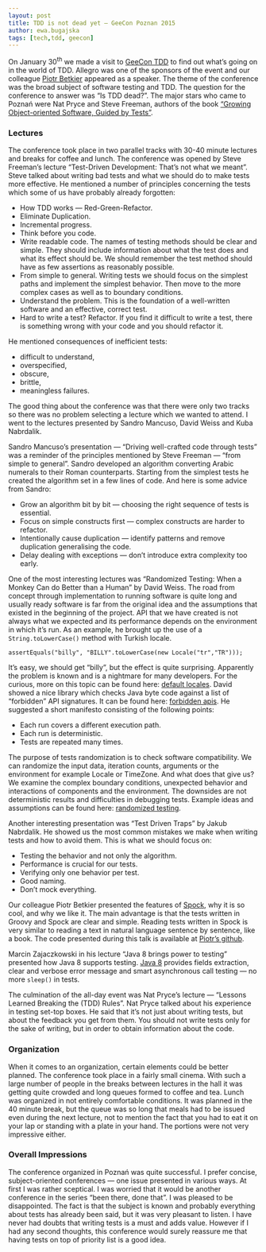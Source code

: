 ```yaml
---
layout: post
title: TDD is not dead yet — GeeCon Poznan 2015
author: ewa.bugajska
tags: [tech,tdd, geecon]
---
```

On January 30<sup>th</sup> we made a visit to [GeeCon TDD](http://2015.tdd.geecon.org/) to find out what’s going on in the world of TDD. Allegro was one of the sponsors
of the event and our colleague [Piotr Betkier](/authors/piotr.betkier/) appeared as a speaker. The theme of the conference was the broad subject of
software testing and TDD. The question for the conference to answer was “Is TDD dead?”. The major stars who came to Poznań
were Nat Pryce and Steve Freeman, authors of the book [“Growing Object-oriented Software, Guided by Tests”](http://www.growing-object-oriented-software.com/).

### Lectures

The conference took place in two parallel tracks with 30-40 minute lectures and breaks for coffee and lunch. The conference
was opened by Steve Freeman’s lecture “Test-Driven Development: That’s not what we meant”. Steve talked about writing bad
tests and what we should do to make tests more effective. He mentioned a number of principles concerning the tests which
some of us have probably already forgotten:

* How TDD works — Red-Green-Refactor.
* Eliminate Duplication.
* Incremental progress.
* Think before you code.
* Write readable code. The names of testing methods should be clear and simple. They should include information about what the
test does and what its effect should be. We should remember the test method should have as few assertions as reasonably possible.
* From simple to general. Writing tests we should focus on the simplest paths and implement the simplest behavior. Then
move to the more complex cases as well as to boundary conditions.
* Understand the problem. This is the foundation of a well-written software and an effective, correct test.
* Hard to write a test? Refactor. If you find it difficult to write a test, there is something wrong with your code and
you should refactor it.

He mentioned consequences of inefficient tests:

* difficult to understand,
* overspecified,
* obscure,
* brittle,
* meaningless failures.

The good thing about the conference was that there were only two tracks so there was no problem selecting a lecture which
we wanted to attend. I went to the lectures presented by Sandro Mancuso, David Weiss and Kuba Nabrdalik.

Sandro Mancuso’s presentation — “Driving well-crafted code through tests” was a reminder of the principles mentioned by
Steve Freeman — “from simple to general”. Sandro developed an algorithm converting Arabic numerals to their Roman counterparts.
Starting from the simplest tests he created the algorithm set in a few lines of code. And here is some advice from Sandro:

* Grow an algorithm bit by bit — choosing the right sequence of tests is essential.
* Focus on simple constructs first — complex constructs are harder to refactor.
* Intentionally cause duplication — identify patterns and remove duplication generalising the code.
* Delay dealing with exceptions — don’t introduce extra complexity too early.

One of the most interesting lectures was “Randomized Testing: When a Monkey Can do Better than a Human” by David Weiss.
The road from concept through implementation to running software is quite long and usually ready software is far from
the original idea and the assumptions that existed in the beginning of the project. API that we have created is not always
what we expected and its performance depends on the environment in which it’s run. As an example, he brought up the use
of a `String.toLowerCase()` method with Turkish locale.

```
assertEquals("billy", "BILLY".toLowerCase(new Locale("tr","TR")));
```

It’s easy, we should get “billy”, but the effect is quite surprising. Apparently the problem is known and is a nightmare
for many developers. For the curious, more on this topic can be found here: [default locales](http://blog.thetaphi.de/2012/07/default-locales-default-charsets-and.html).
David showed a nice library which checks Java byte code against a list of “forbidden” API signatures. It can be found here: [forbidden apis](https://code.google.com/p/forbidden-apis/).
He suggested a short manifesto consisting of the following points:

* Each run covers a different execution path.
* Each run is deterministic.
* Tests are repeated many times.

The purpose of tests randomization is to check software compatibility. We can randomize the input data, iteration counts, arguments
or the environment for example Locale or TimeZone.  And what does that give us? We examine the complex boundary conditions, unexpected
behavior and interactions of components and the environment. The downsides are not deterministic results and difficulties in debugging tests.
Example ideas and assumptions can be found here: [randomized testing](http://labs.carrotsearch.com/randomizedtesting.html).

Another interesting presentation was “Test Driven Traps” by Jakub Nabrdalik. He showed us the most common mistakes we make when
writing tests and how to avoid them. This is what we should focus on:

* Testing the behavior and not only the algorithm.
* Performance is crucial for our tests.
* Verifying only one behavior per test.
* Good naming.
* Don’t mock everything.

Our colleague Piotr Betkier presented the features of [Spock](http://docs.spockframework.org), why it is so cool, and why we like it. The main advantage is
that the tests written in Groovy and Spock are clear and simple. Reading tests written in Spock is very similar to reading a
text in natural language sentence by sentence, like a book. The code presented during this talk is available at [Piotr’s github](https://github.com/pbetkier/spock-demo).

Marcin Zajaczkowski in his lecture “Java 8 brings power to testing” presented how Java 8 supports testing. [Java 8](/2014/12/How-to-migrate-to-Java-8.html) provides
fields extraction, clear and verbose error message and smart asynchronous call testing — no more `sleep()` in tests.

The culmination of the all-day event was Nat Pryce’s lecture — “Lessons Learned Breaking the (TDD) Rules”. Nat Pryce talked
about his experience in testing set-top boxes. He said that it’s not just about writing tests, but about the feedback you get from them.
You should not write tests only for the sake of writing, but in order to obtain information about the code.

### Organization

When it comes to an organization, certain elements could be better planned. The conference took place in a fairly small cinema.
With such a large number of people in the breaks between lectures in the hall it was getting quite crowded and long queues
formed to coffee and tea. Lunch was organized in not entirely comfortable conditions. It was planned in the 40 minute break,
but the queue was so long that meals had to be issued even during the next lecture, not to mention the fact that you
had to eat it on your lap or standing with a plate in your hand. The portions were not very impressive either.

### Overall Impressions

The conference organized in Poznań was quite successful. I prefer concise, subject-oriented conferences — one issue
presented in various ways. At first I was rather sceptical. I was worried that it would be another conference in the series
“been there, done that”. I was pleased to be disappointed. The fact is that the subject is known and probably everything about
tests has already been said, but it was very pleasant to listen. I have never had doubts that writing tests is a must and adds value.
However if I had any second thoughts, this conference would surely reassure me that having tests on top of priority list is a good idea.
